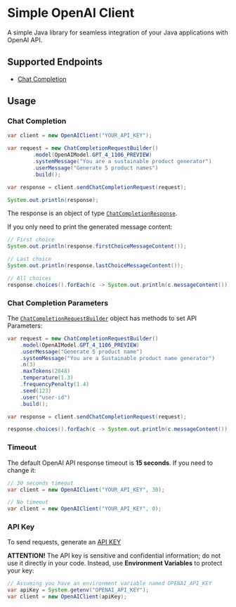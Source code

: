 # Simple OpenAI Client

A simple Java library for seamless integration of your Java applications with OpenAI API.

## Supported Endpoints
- [Chat Completion](https://platform.openai.com/docs/api-reference/chat/create)

## Usage

### Chat Completion

```java
var client = new OpenAIClient("YOUR_API_KEY");

var request = new ChatCompletionRequestBuilder()
        .model(OpenAIModel.GPT_4_1106_PREVIEW)
        .systemMessage("You are a sustainable product generator")
        .userMessage("Generate 5 product names")
        .build();

var response = client.sendChatCompletionRequest(request);

System.out.println(response);
```

The response is an object of type [`ChatCompletionResponse`](src/main/java/br/com/rcaneppele/openai/chatcompletion/response/ChatCompletionResponse.java).

If you only need to print the generated message content:

```java
// First choice
System.out.println(response.firstChoiceMessageContent());

// Last choice
System.out.println(response.lastChoiceMessageContent());

// All choices
response.choices().forEach(c -> System.out.println(c.messageContent()));
```

### Chat Completion Parameters

The [`ChatCompletionRequestBuilder`](src/main/java/br/com/rcaneppele/openai/chatcompletion/request/ChatCompletionRequestBuilder.java) object has methods to set API Parameters:

```java
var request = new ChatCompletionRequestBuilder()
    .model(OpenAIModel.GPT_4_1106_PREVIEW)
    .userMessage("Generate 5 product name")
    .systemMessage("You are a Sustainable product name generator")
    .n(3)
    .maxTokens(2048)
    .temperature(1.3)
    .frequencyPenalty(1.4)
    .seed(123)
    .user("user-id")
    .build();

var response = client.sendChatCompletionRequest(request);

response.choices().forEach(c -> System.out.println(c.messageContent()));
```

### Timeout

The default OpenAI API response timeout is **15 seconds**. If you need to change it:

```java
// 30 seconds timeout
var client = new OpenAIClient("YOUR_API_KEY", 30);

// No timeout
var client = new OpenAIClient("YOUR_API_KEY", 0);
```

### API Key

To send requests, generate an [API KEY](https://platform.openai.com/api-keys)

**ATTENTION!** The API key is sensitive and confidential information; do not use it directly in your code. Instead, use **Environment Variables** to protect your key:

```java
// Assuming you have an environment variable named OPENAI_API_KEY
var apiKey = System.getenv("OPENAI_API_KEY");
var client = new OpenAIClient(apiKey);
```
